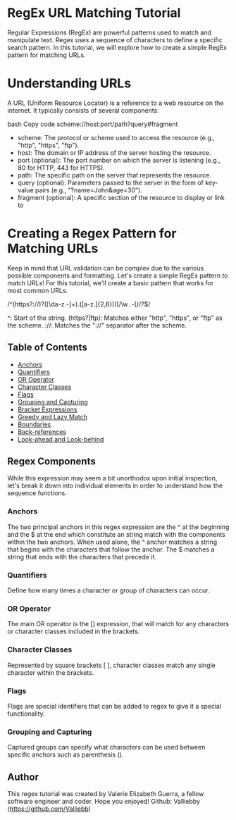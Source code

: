 # RegEx URL Matching Tutorial

Regular Expressions (RegEx) are powerful patterns used to match and manipulate text. Regex uses a sequence of characters to define a specific search pattern. In this tutorial, we will explore how to create a simple RegEx pattern for matching URLs.

# Understanding URLs

 A URL (Uniform Resource Locator) is a reference to a web resource on the internet. It typically consists of several components:

bash
Copy code
scheme://host:port/path?query#fragment

- scheme: The protocol or scheme used to access the resource (e.g., "http", "https", "ftp").
- host: The domain or IP address of the server hosting the resource.
- port (optional): The port number on which the server is listening (e.g., 80 for HTTP, 443 for HTTPS).
- path: The specific path on the server that represents the resource.
- query (optional): Parameters passed to the server in the form of key-value pairs (e.g., "?name=John&age=30").
- fragment (optional): A specific section of the resource to display or link to
 
 # Creating a Regex Pattern for Matching URLs
 
  Keep in mind that URL validation can be complex due to the various possible components and formatting. Let's create a simple RegEx pattern to match URLs! For this tutorial, we'll create a basic pattern that works for most common URLs.

/^(https?:\/\/)?([\da-z\.-]+)\.([a-z\.]{2,6})([\/\w \.-]*)*\/?$/

^: Start of the string.
(https?|ftp): Matches either "http", "https", or "ftp" as the scheme.
://: Matches the "://" separator after the scheme.
[^\s/$.?#]: Matches any character except whitespace, "/", ".", "?", and "#". This ensures that the host name is not empty and doesn't contain invalid characters.
.: Matches a dot (.) after the host name.
[^\s]*: Matches any characters after the dot (e.g., path and query) until a whitespace character or the end of the string is encountered.
$: End of the string.


## Table of Contents

- [Anchors](#anchors)
- [Quantifiers](#quantifiers)
- [OR Operator](#or-operator)
- [Character Classes](#character-classes)
- [Flags](#flags)
- [Grouping and Capturing](#grouping-and-capturing)
- [Bracket Expressions](#bracket-expressions)
- [Greedy and Lazy Match](#greedy-and-lazy-match)
- [Boundaries](#boundaries)
- [Back-references](#back-references)
- [Look-ahead and Look-behind](#look-ahead-and-look-behind)

## Regex Components
While this expression may seem a bit unorthodox upon initial inspection, let's break it down into individual elements in order to understand how the sequence functions.

### Anchors
The two principal anchors in this regex expression are the ^ at the beginning and the $ at the end which constitute an string match with the components within the two anchors. When used alone, the ^ anchor matches a string that begins with the characters that follow the anchor. The $ matches a string that ends with the characters that precede it. 

### Quantifiers
Define how many times a character or group of characters can occur. 

### OR Operator
The main OR operator is the [] expression, that will match for any characters or character classes included in the brackets. 

### Character Classes
Represented by square brackets [ ], character classes match any single character within the brackets. 

### Flags
Flags are special identifiers that can be added to regex to give it a special functionality. 

### Grouping and Capturing
Captured groups can specify what characters can be used between specific anchors such as parenthesis (). 


## Author

This regex tutorial was created by Valerie Elizabeth Guerra, a fellow software engineer and coder. Hope you enjoyed! 
Github: Valliebby (https://github.com/Valliebb)
